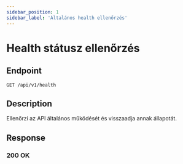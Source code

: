 ```yaml
---
sidebar_position: 1
sidebar_label: 'Általános health ellenőrzés'
---
```


# Health státusz ellenőrzés
## Endpoint

`GET /api/v1/health`

## Description

Ellenőrzi az API általános működését és visszaadja annak állapotát.

## Response

### 200 OK
